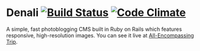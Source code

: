# Denali [![Build Status](https://travis-ci.org/gesteves/denali.svg?branch=master)](https://travis-ci.org/gesteves/denali) [![Code Climate](https://codeclimate.com/github/gesteves/denali/badges/gpa.svg)](https://codeclimate.com/github/gesteves/denali)

A simple, fast photoblogging CMS built in Ruby on Rails which features responsive, high-resolution images. You can see it live at [All-Encompassing Trip](http://www.allencompassingtrip.com).
